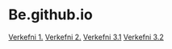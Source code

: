# Be.github.io
[Verkefni 1.](Verkefni-1/index.html)
[Verkefni 2.](Verkefni-2/index.html)
[Verkefni 3.1](Verkefni-3/Verkefni-3.1)
[Verkefni 3.2](Verkefni-3/Verkefni-3.2)
